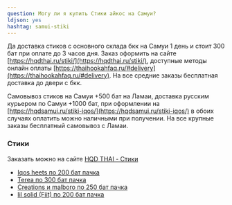 ```yaml
---
question: Могу ли я купить Cтики айкос на Самуи?
ldjson: yes 
hashtag: samui-stiki
---
```


Да доставка стиков с основного склада бкк на Самуи 1 день и стоит 300 бат при оплате до 3 часов дня. Заказ оформить на сайте [https://hqdthai.ru/stiki/](https://hqdthai.ru/stiki/), доступные методы онлайн оплаты [https://thaihookahfaq.ru/#delivery](https://thaihookahfaq.ru/#delivery). На все средние заказы бесплатная доставка до двери с бкк.   


Самовывоз стиков на Самуи +500 бат на Ламаи, доставка русским курьером по Самуи +1000 бат, при оформлении на [https://hqdsamui.ru/stiki-iqos/](https://hqdsamui.ru/stiki-iqos/) в обоих случаях оплатить можно наличными при получении. На все крупные заказы бесплатный самовывоз с Ламаи.


###  Стики 

Заказать можно на сайте [HQD THAI - Стики](https://hqdsamui.ru/stiki-iqos/)

* [Iqos heets по 200 бат пачка](https://hqdthai.ru/stiki/)
* [Terea по 300 бат пачка](https://hqdthai.ru/stiki/)
* [Creations и malboro по 250 бат пачка](https://hqdthai.ru/stiki/)
* [lil solid (Fiit) по 200 бат пачка](https://hqdthai.ru/stiki/)

